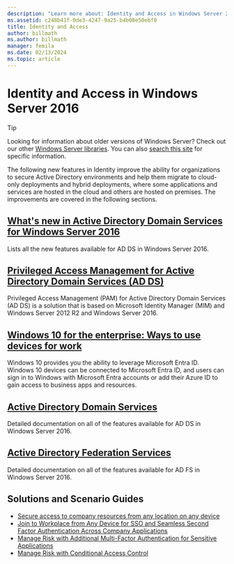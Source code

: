 ```yaml
---
description: "Learn more about: Identity and Access in Windows Server 2016"
ms.assetid: c248b41f-0de3-4247-9a25-b4b08e50ebf0
title: Identity and Access
author: billmath
ms.author: billmath
manager: femila
ms.date: 02/13/2024
ms.topic: article
---
```


# Identity and Access in Windows Server 2016

>

>[!TIP]
> Looking for information about older versions of Windows Server? Check out our other [Windows Server libraries](/previous-versions/windows/). You can also [search this site](/search/index?dataSource=previousVersions&search=Windows+Server) for specific information.

 The following new features in Identity improve the ability for organizations to secure Active Directory environments and help them migrate to cloud-only deployments and hybrid deployments, where some applications and services are hosted in the cloud and others are hosted on premises. The improvements are covered in the following sections.

## [What's new in Active Directory Domain Services for Windows Server 2016](whats-new-active-directory-domain-services.md)
Lists all the new features available for AD DS in Windows Server 2016.

## [Privileged Access Management for Active Directory Domain Services &#40;AD DS&#41;](/microsoft-identity-manager/pam/privileged-identity-management-for-active-directory-domain-services)
Privileged Access Management (PAM) for Active Directory Domain Services (AD DS) is a solution that is based on Microsoft Identity Manager (MIM) and Windows Server 2012 R2 and Windows Server 2016.

## [Windows 10 for the enterprise: Ways to use devices for work](/azure/active-directory/devices/overview)
Windows 10 provides you the ability to leverage Microsoft Entra ID. Windows 10 devices can be connected to Microsoft Entra ID, and users can sign in to Windows with Microsoft Entra accounts or add their Azure ID to gain access to business apps and resources.

## [Active Directory Domain Services](../identity/ad-ds/Active-Directory-Domain-Services.md)
Detailed documentation on all of the features available for AD DS in Windows Server 2016.

## [Active Directory Federation Services](Active-Directory-Federation-Services.md)
Detailed documentation on all of the features available for AD FS in Windows Server 2016.

## Solutions and Scenario Guides
* [Secure access to company resources from any location on any device](/previous-versions/windows/it-pro/solutions-guidance/dn550982(v=ws.11))
*  [Join to Workplace from Any Device for SSO and Seamless Second Factor Authentication Across Company Applications](./ad-fs/operations/join-to-workplace-from-any-device-for-sso-and-seamless-second-factor-authentication-across-company-applications.md)
* [Manage Risk with Additional Multi-Factor Authentication for Sensitive Applications](./ad-fs/operations/manage-risk-with-additional-multi-factor-authentication-for-sensitive-applications.md)
* [Manage Risk with Conditional Access Control](./ad-fs/operations/manage-risk-with-conditional-access-control.md)
